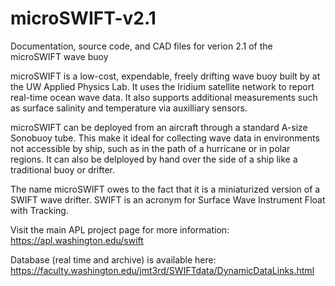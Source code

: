 # microSWIFT-v2.1
Documentation, source code, and CAD files for verion 2.1 of the microSWIFT wave buoy

microSWIFT is a low-cost, expendable, freely drifting wave buoy built by at the UW Applied Physics Lab.  It uses the Iridium satellite network to report real-time ocean wave data. It also supports additional measurements such as surface salinity and temperature via auxilliary sensors.

microSWIFT can be deployed from an aircraft through a standard A-size Sonobuoy tube.  This make it ideal for collecting wave data in environments not accessible by ship, such as in the path of a hurricane or in polar regions.  It can also be delployed by hand over the side of a ship like a traditional buoy or drifter.

The name microSWIFT owes to the fact that it is a miniaturized version of a SWIFT wave drifter.  SWIFT is an acronym for Surface Wave Instrument Float with Tracking.

Visit the main APL project page for more information: https://apl.washington.edu/swift

Database (real time and archive) is available here: https://faculty.washington.edu/jmt3rd/SWIFTdata/DynamicDataLinks.html
